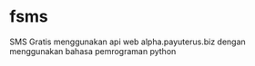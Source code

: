 # fsms
 SMS Gratis menggunakan api web alpha.payuterus.biz dengan menggunakan bahasa pemrograman python
